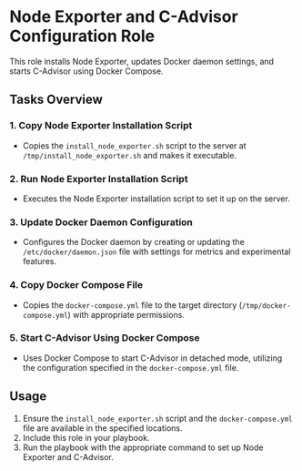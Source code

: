 # Node Exporter and C-Advisor Configuration Role

This role installs Node Exporter, updates Docker daemon settings, and starts C-Advisor using Docker Compose.

## Tasks Overview

### 1. Copy Node Exporter Installation Script
- Copies the `install_node_exporter.sh` script to the server at `/tmp/install_node_exporter.sh` and makes it executable.

### 2. Run Node Exporter Installation Script
- Executes the Node Exporter installation script to set it up on the server.

### 3. Update Docker Daemon Configuration
- Configures the Docker daemon by creating or updating the `/etc/docker/daemon.json` file with settings for metrics and experimental features.

### 4. Copy Docker Compose File
- Copies the `docker-compose.yml` file to the target directory (`/tmp/docker-compose.yml`) with appropriate permissions.

### 5. Start C-Advisor Using Docker Compose
- Uses Docker Compose to start C-Advisor in detached mode, utilizing the configuration specified in the `docker-compose.yml` file.

## Usage

1. Ensure the `install_node_exporter.sh` script and the `docker-compose.yml` file are available in the specified locations.
2. Include this role in your playbook.
3. Run the playbook with the appropriate command to set up Node Exporter and C-Advisor.

